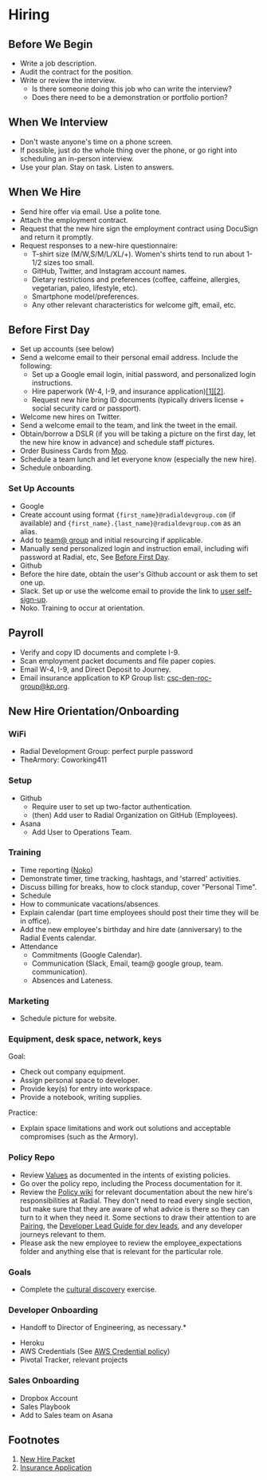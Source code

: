 # Hiring

## Before We Begin
 - Write a job description.
 - Audit the contract for the position.
 - Write or review the interview.
   - Is there someone doing this job who can write the interview?
   - Does there need to be a demonstration or portfolio portion?

## When We Interview
 - Don't waste anyone's time on a phone screen.
 - If possible, just do the whole thing over the phone, or go right into scheduling an in-person interview.
 - Use your plan. Stay on task. Listen to answers.

## When We Hire
 - Send hire offer via email. Use a polite tone.
  - Attach the employment contract.
  - Request that the new hire sign the employment contract using DocuSign and return it promptly.
  - Request responses to a new-hire questionnaire:
    - T-shirt size (M/W,S/M/L/XL/+).  Women's shirts tend to run about 1-1/2 sizes too small.
    - GitHub, Twitter, and Instagram account names.
    - Dietary restrictions and preferences (coffee, caffeine, allergies, vegetarian, paleo, lifestyle, etc).
    - Smartphone model/preferences.
    - Any other relevant characteristics for welcome gift, email, etc.

## Before First Day
 - Set up accounts (see below)
 - Send a welcome email to their personal email address. Include the following:
   - Set up a Google email login, initial password, and personalized login instructions.
   - Hire paperwork (W-4, I-9, and insurance application)[[1]](#f1)[[2]](#f2).
   - Request new hire bring ID documents (typically drivers license + social security card or passport).
 - Welcome new hires on Twitter.
 - Send a welcome email to the team, and link the tweet in the email.
 - Obtain/borrow a DSLR (if you will be taking a picture on the first day, let the new hire know in advance) and schedule staff pictures.
 - Order Business Cards from [Moo](https://www.moo.com/us/).
 - Schedule a team lunch and let everyone know (especially the new hire).
 - Schedule onboarding.

### Set Up Accounts
 - Google
  - Create account using format `{first_name}@radialdevgroup.com` (if available) and `{first_name}.{last_name}@radialdevgroup.com` as an alias.
  - Add to [team@ group](https://groups.google.com/a/radialdevgroup.com/forum/#!managemembers/team/members/active) and initial resourcing if applicable.
  - Manually send personalized login and instruction email, including wifi password at Radial, etc, See [Before First Day](#before-first-day).
 - Github
  - Before the hire date, obtain the user's Github account or ask them to set one up.
 - Slack. Set up or use the welcome email to provide the link to [user self-sign-up](https://join.slack.com/t/radialdevgroup/signup?x=x-11720792966-282636290290).
 - Noko.  Training to occur at orientation.

## Payroll
 - Verify and copy ID documents and complete I-9.
 - Scan employment packet documents and file paper copies.
 - Email W-4, I-9, and Direct Deposit to Journey.
 - Email insurance application to KP Group list: <a href="mailto:csc-den-roc-group@kp.org" target="_blank">csc-den-roc-group@kp.org</a>.

## New Hire Orientation/Onboarding
### WiFi
 - Radial Development Group: perfect purple password
 - TheArmory: Coworking411

### Setup
- Github
  - Require user to set up two-factor authentication.
  - (then) Add user to Radial Organization on GitHub (Employees).
- Asana
  - Add User to Operations Team.

### Training
- Time reporting ([Noko](https://radialdevelopmentgroup.nokotime.com))
 - Demonstrate timer, time tracking, hashtags, and 'starred' activities.
 - Discuss billing for breaks, how to clock standup, cover "Personal Time".
- Schedule
 - How to communicate vacations/absences.
 - Explain calendar (part time employees should post their time they will be in office).
 - Add the new employee's birthday and hire date (anniversary) to the Radial Events calendar.
- Attendance
  - Commitments (Google Calendar).
  - Communication (Slack, Email, team@ google group, team.<project> communication).
  - Absences and Lateness.

### Marketing
  - Schedule picture for website.

### Equipment, desk space, network, keys
Goal:
  - Check out company equipment.
  - Assign personal space to developer.
  - Provide key(s) for entry into workspace.
  - Provide a notebook, writing supplies.

  Practice:
  - Explain space limitations and work out solutions and acceptable compromises (such as the Armory).

### Policy Repo
  - Review [Values](employee_expectations/VALUES.md) as documented in the intents of existing policies.
  - Go over the policy repo, including the Process documentation for it.
  - Review the [Policy wiki](https://github.com/RadialDevGroup/Policy/wiki) for relevant documentation about the new hire's responsibilities at Radial. They don't need to read every single section, but make sure that they are aware of what advice is there so they can turn to it when they need it. Some sections to draw their attention to are [Pairing](https://github.com/RadialDevGroup/Policy/wiki/Pairing), the [Developer Lead Guide for dev leads](https://github.com/RadialDevGroup/Policy/wiki/Quick-Start-Developer-Lead-Guide), and any developer journeys relevant to them.
  - Please ask the new employee to review the employee_expectations folder and anything else that is relevant for the particular role.

### Goals
- Complete the [cultural discovery](https://github.com/RadialDevGroup/Policy/wiki/Cultural-Discovery) exercise.

### Developer Onboarding
* Handoff to Director of Engineering, as necessary.*
- Heroku
- AWS Credentials (See [AWS Credential policy](AWS-CREDENTIAL-POLICY.md))
- Pivotal Tracker, relevant projects

### Sales Onboarding
- Dropbox Account
- Sales Playbook
- Add to Sales team on Asana


## Footnotes
1. <span id="f1"><a href="https://github.com/RadialDevGroup/Policy/raw/master/documents/Complete%20Employee%20Packet%202017.pdf" target="_blank">New Hire Packet</a></span>
2. <span id="f2"><a href="https://github.com/RadialDevGroup/Policy/raw/hiringupdates/documents/DORA_Application.pdf" target="blank">Insurance Application</a></span>
